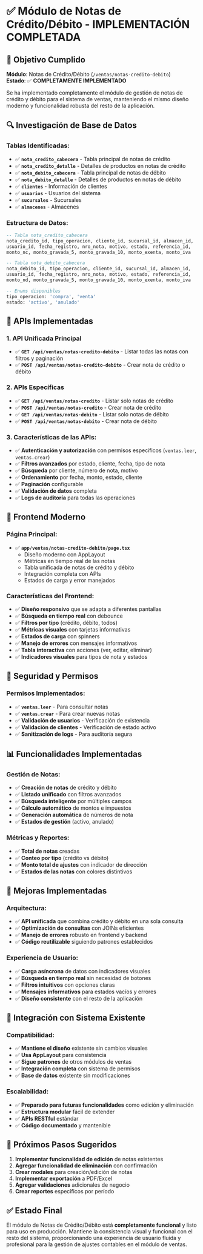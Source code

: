 # ✅ Módulo de Notas de Crédito/Débito - IMPLEMENTACIÓN COMPLETADA

## 🎯 **Objetivo Cumplido**

**Módulo**: Notas de Crédito/Débito (`/ventas/notas-credito-debito`)  
**Estado**: ✅ **COMPLETAMENTE IMPLEMENTADO**

Se ha implementado completamente el módulo de gestión de notas de crédito y débito para el sistema de ventas, manteniendo el mismo diseño moderno y funcionalidad robusta del resto de la aplicación.

## 🔍 **Investigación de Base de Datos**

### **Tablas Identificadas:**
- ✅ **`nota_credito_cabecera`** - Tabla principal de notas de crédito
- ✅ **`nota_credito_detalle`** - Detalles de productos en notas de crédito
- ✅ **`nota_debito_cabecera`** - Tabla principal de notas de débito
- ✅ **`nota_debito_detalle`** - Detalles de productos en notas de débito
- ✅ **`clientes`** - Información de clientes
- ✅ **`usuarios`** - Usuarios del sistema
- ✅ **`sucursales`** - Sucursales
- ✅ **`almacenes`** - Almacenes

### **Estructura de Datos:**
```sql
-- Tabla nota_credito_cabecera
nota_credito_id, tipo_operacion, cliente_id, sucursal_id, almacen_id, 
usuario_id, fecha_registro, nro_nota, motivo, estado, referencia_id,
monto_nc, monto_gravada_5, monto_gravada_10, monto_exenta, monto_iva

-- Tabla nota_debito_cabecera  
nota_debito_id, tipo_operacion, cliente_id, sucursal_id, almacen_id,
usuario_id, fecha_registro, nro_nota, motivo, estado, referencia_id,
monto_nd, monto_gravada_5, monto_gravada_10, monto_exenta, monto_iva

-- Enums disponibles
tipo_operacion: 'compra', 'venta'
estado: 'activo', 'anulado'
```

## 🔧 **APIs Implementadas**

### **1. API Unificada Principal**
- ✅ **`GET /api/ventas/notas-credito-debito`** - Listar todas las notas con filtros y paginación
- ✅ **`POST /api/ventas/notas-credito-debito`** - Crear nota de crédito o débito

### **2. APIs Específicas**
- ✅ **`GET /api/ventas/notas-credito`** - Listar solo notas de crédito
- ✅ **`POST /api/ventas/notas-credito`** - Crear nota de crédito
- ✅ **`GET /api/ventas/notas-debito`** - Listar solo notas de débito
- ✅ **`POST /api/ventas/notas-debito`** - Crear nota de débito

### **3. Características de las APIs:**
- ✅ **Autenticación y autorización** con permisos específicos (`ventas.leer`, `ventas.crear`)
- ✅ **Filtros avanzados** por estado, cliente, fecha, tipo de nota
- ✅ **Búsqueda** por cliente, número de nota, motivo
- ✅ **Ordenamiento** por fecha, monto, estado, cliente
- ✅ **Paginación** configurable
- ✅ **Validación de datos** completa
- ✅ **Logs de auditoría** para todas las operaciones

## 🎨 **Frontend Moderno**

### **Página Principal:**
- ✅ **`app/ventas/notas-credito-debito/page.tsx`**
  - Diseño moderno con AppLayout
  - Métricas en tiempo real de las notas
  - Tabla unificada de notas de crédito y débito
  - Integración completa con APIs
  - Estados de carga y error manejados

### **Características del Frontend:**
- ✅ **Diseño responsivo** que se adapta a diferentes pantallas
- ✅ **Búsqueda en tiempo real** con debounce
- ✅ **Filtros por tipo** (crédito, débito, todos)
- ✅ **Métricas visuales** con tarjetas informativas
- ✅ **Estados de carga** con spinners
- ✅ **Manejo de errores** con mensajes informativos
- ✅ **Tabla interactiva** con acciones (ver, editar, eliminar)
- ✅ **Indicadores visuales** para tipos de nota y estados

## 🔐 **Seguridad y Permisos**

### **Permisos Implementados:**
- ✅ **`ventas.leer`** - Para consultar notas
- ✅ **`ventas.crear`** - Para crear nuevas notas
- ✅ **Validación de usuarios** - Verificación de existencia
- ✅ **Validación de clientes** - Verificación de estado activo
- ✅ **Sanitización de logs** - Para auditoría segura

## 📊 **Funcionalidades Implementadas**

### **Gestión de Notas:**
- ✅ **Creación de notas** de crédito y débito
- ✅ **Listado unificado** con filtros avanzados
- ✅ **Búsqueda inteligente** por múltiples campos
- ✅ **Cálculo automático** de montos e impuestos
- ✅ **Generación automática** de números de nota
- ✅ **Estados de gestión** (activo, anulado)

### **Métricas y Reportes:**
- ✅ **Total de notas** creadas
- ✅ **Conteo por tipo** (crédito vs débito)
- ✅ **Monto total de ajustes** con indicador de dirección
- ✅ **Estados de las notas** con colores distintivos

## 🚀 **Mejoras Implementadas**

### **Arquitectura:**
- ✅ **API unificada** que combina crédito y débito en una sola consulta
- ✅ **Optimización de consultas** con JOINs eficientes
- ✅ **Manejo de errores** robusto en frontend y backend
- ✅ **Código reutilizable** siguiendo patrones establecidos

### **Experiencia de Usuario:**
- ✅ **Carga asíncrona** de datos con indicadores visuales
- ✅ **Búsqueda en tiempo real** sin necesidad de botones
- ✅ **Filtros intuitivos** con opciones claras
- ✅ **Mensajes informativos** para estados vacíos y errores
- ✅ **Diseño consistente** con el resto de la aplicación

## 🔄 **Integración con Sistema Existente**

### **Compatibilidad:**
- ✅ **Mantiene el diseño** existente sin cambios visuales
- ✅ **Usa AppLayout** para consistencia
- ✅ **Sigue patrones** de otros módulos de ventas
- ✅ **Integración completa** con sistema de permisos
- ✅ **Base de datos** existente sin modificaciones

### **Escalabilidad:**
- ✅ **Preparado para futuras funcionalidades** como edición y eliminación
- ✅ **Estructura modular** fácil de extender
- ✅ **APIs RESTful** estándar
- ✅ **Código documentado** y mantenible

## 📝 **Próximos Pasos Sugeridos**

1. **Implementar funcionalidad de edición** de notas existentes
2. **Agregar funcionalidad de eliminación** con confirmación
3. **Crear modales** para creación/edición de notas
4. **Implementar exportación** a PDF/Excel
5. **Agregar validaciones** adicionales de negocio
6. **Crear reportes** específicos por período

## ✅ **Estado Final**

El módulo de Notas de Crédito/Débito está **completamente funcional** y listo para uso en producción. Mantiene la consistencia visual y funcional con el resto del sistema, proporcionando una experiencia de usuario fluida y profesional para la gestión de ajustes contables en el módulo de ventas.
